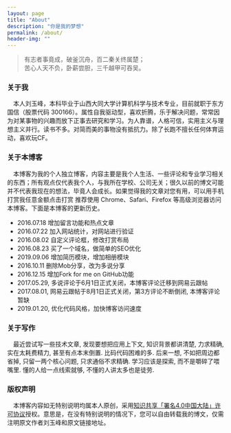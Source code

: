```yaml
---
layout: page
title: "About"
description: "你是我的梦想"
permalink: /about/
header-img: ""
---
```


> 有志者事竟成，破釜沉舟，百二秦关终属楚；<br/>
> 苦心人天不负，卧薪尝胆，三千越甲可吞吴。

### 关于我

&ensp;&ensp;本人刘玉峰，本科毕业于山西大同大学计算机科学与技术专业，目前就职于东方国信（股票代码 300166）。属性自我驱动型，喜欢折腾，乐于解决问题，常常因为对某事物的兴趣而放下正事去研究和学习。为人靠谱，人格可信，实用主义与理想主义并行。读书不多。对简而美的事物没有抵抗力。除了长跑不擅长任何体育运动，喜欢玩CF。

### 关于本博客

&ensp;&ensp;本博客为我的个人独立博客，内容主要是我个人生活、一些评论和专业学习相关的东西；所有观点仅代表我个人，与我所在学校、公司无关；很久以前的博文可能并不代表我现在的想法，毕竟人会成长。如果觉得我的文章对您有用，可以用手机打赏我任意金额点击打赏
推荐使用 Chrome、Safari、Firefox 等高级浏览器访问本博客。下面是本博客的更新历史。

+ 2016.07.18 增加留言功能和热点文章
+ 2016.07.22 加入网站统计，对网站进行验证
+ 2016.08.02 自定义评论框，修改打赏布局
+ 2016.08.23 买了一个域名，做简单的SEO优化
+ 2019.09.06 增加简历模块，增加相册模块
+ 2016.10.11 删除Mob分享，改为多说分享
+ 2016.12.15 增加Fork for me on GitHub功能
+ 2017.05.29, 多说评论于6月1日正式关闭，本博客评论迁移到网易云跟帖
+ 2017.08.01, 网易云跟帖于8月1日正式关闭，第3方评论不断倒闭, 本博客评论暂缺
+ 2019.01.20, 优化代码风格，加快博客访问速度

### 关于写作

&ensp;&ensp;最近尝试写一些技术文章, 发现要想把应用上下文, 知识背景都讲清楚, 力求精确, 实在太耗费精力, 甚至有点本末倒置. 比码代码困难的多. 后来一想, 不如把周边都省掉, 只留一两个核心问题, 只求通俗不求精确. 学习应该是探索, 而不是嚼碎了喂嘴里. 懂的人给一点线索就够, 不懂的人讲太多也是徒劳.

### 版权声明

&ensp;&ensp;本博客内容如无特别说明均属本人原创，采用[知识共享「署名4.0中国大陆」许可协议](https://creativecommons.org/licenses/by-nc-sa/4.0/)授权。意思是，在没有特别说明的情况下，您可以自由转载我的博文，仅需注明原文作者刘玉峰和原文链接地址。
